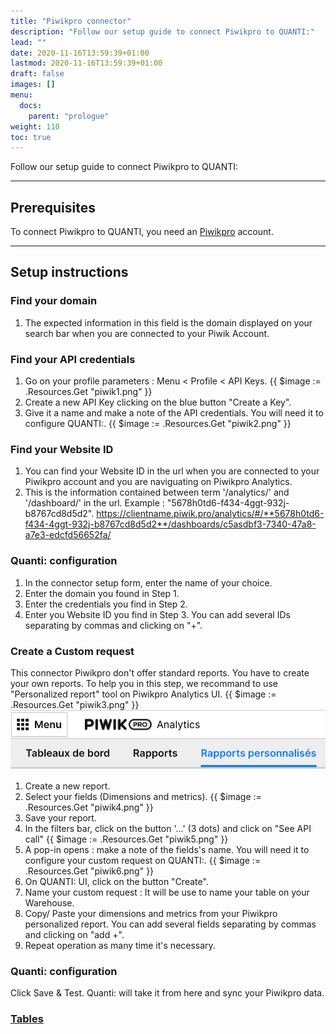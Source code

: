```yaml
---
title: "Piwikpro connector"
description: "Follow our setup guide to connect Piwikpro to QUANTI:"
lead: ""
date: 2020-11-16T13:59:39+01:00
lastmod: 2020-11-16T13:59:39+01:00
draft: false
images: []
menu:
  docs:
    parent: "prologue"
weight: 110
toc: true
---
```


Follow our setup guide to connect Piwikpro to QUANTI:

* * * * *

Prerequisites
----------------------------------------------------------------------------------------------------------------------------------------------------

To connect Piwikpro to QUANTI, you need an [Piwikpro](https://piwikpro.fr/) account.

* * * * *

Setup instructions
-------------------------------------------------------------------------------------------------------------------------------------------------------------

### Find your domain

1.  The expected information in this field is the domain displayed on your search bar when you are connected to your Piwik Account.

### Find your API credentials

1.  Go on your profile parameters : Menu < Profile < API Keys.
{{ $image := .Resources.Get "piwik1.png" }}
2.  Create a new API Key clicking on the blue button "Create a Key".
3.  Give it a name and make a note of the API credentials. You will need it to configure QUANTI:.
{{ $image := .Resources.Get "piwik2.png" }}

### Find your Website ID

1.  You can find your Website ID in the url when you are connected to your Piwikpro account and you are naviguating on Piwikpro Analytics.
2.  This is the information contained between term '/analytics/' and '/dashboard/' in the url. Example : "5678h0td6-f434-4ggt-932j-b8767cd8d5d2".
https://clientname.piwik.pro/analytics/#/**5678h0td6-f434-4ggt-932j-b8767cd8d5d2**/dashboards/c5asdbf3-7340-47a8-a7e3-edcfd56652fa/

### Quanti: configuration

1.  In the connector setup form, enter the name of your choice.
2.  Enter the domain you found in Step 1.
3.  Enter the credentials you find in Step 2.
4.  Enter you Website ID you find in Step 3. You can add several IDs separating by commas and clicking on "+".

### Create a Custom request

This connector Piwikpro don't offer standard reports. You have to create your own reports. To help you in this step, we recommand to use "Personalized report" tool on Piwikpro Analytics UI.
{{ $image := .Resources.Get "piwik3.png" }}
![piwik-pro-personnalised-report](piwik3.png "affilae-api-keys")
1.  Create a new report.
2.  Select your fields (Dimensions and metrics).
{{ $image := .Resources.Get "piwik4.png" }}
3.  Save your report.
4.  In the filters bar, click on the button '...' (3 dots) and click on "See API call"
{{ $image := .Resources.Get "piwik5.png" }}
5.  A pop-in opens : make a note of the fields's name. You will need it to configure your custom request on QUANTI:.
{{ $image := .Resources.Get "piwik6.png" }}
6.  On QUANTI: UI, click on the button "Create".
7.  Name your custom request : It will be use to name your table on your Warehouse.
8.  Copy/ Paste your dimensions and metrics from your Piwikpro personalized report. You can add several fields separating by commas and clicking on "add +".
9.  Repeat operation as many time it's necessary.

### Quanti: configuration

Click Save & Test. Quanti: will take it from here and sync your Piwikpro data.

### [Tables](https://dbdiagram.io/d/[-Piwik-Pro-Connector-]-Data-model-65c4a93aac844320aeb8b15e)
